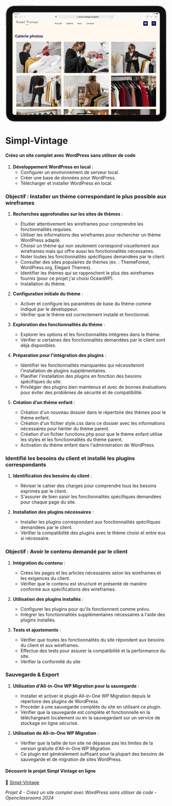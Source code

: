 ![Simpl-Vintage](simpl-vintage.png)

# Simpl-Vintage

#### Créez un site complet avec WordPress sans utiliser de code

1. **Développement WordPress en local** :
   - Configurer un environnement de serveur local.
   - Créer une base de données pour WordPress.
   - Télécharger et installer WordPress en local.

### Objectif : Installer un thème correspondant le plus possible aux wireframes

1. **Recherches approfondies sur les sites de thèmes** :
   - Étudier attentivement les wireframes pour comprendre les fonctionnalités requises.
   - Utiliser les informations des wireframes pour rechercher un thème WordPress adapté.
   - Choisir un thème qui non seulement correspond visuellement aux wireframes mais qui offre aussi les fonctionnalités nécessaires.
   - Noter toutes les fonctionnalités spécifiques demandées par le client.
   - Consulter des sites populaires de thèmes (ex. : ThemeForest, WordPress.org, Elegant Themes).
   - Identifier les thèmes qui se rapprochent le plus des wireframes fournis (pour ce projet j'ai choisi OceanWP).
   - Installation du thème.

2. **Configuration initiale du thème** :
   - Activer et configure les paramètres de base du thème comme indiqué par le développeur.
   - Vérifier que le thème est correctement installé et fonctionnel.

3. **Exploration des fonctionnalités du thème** :
   - Explorer les options et les fonctionnalités intégrées dans le thème.
   - Vérifier si certaines des fonctionnalités demandées par le client sont déjà disponibles.

4. **Préparation pour l'intégration des plugins** :
   - Identifier les fonctionnalités manquantes qui nécessiteront l'installation de plugins supplémentaires.
   - Planifier l'installation des plugins en fonction des besoins spécifiques du site.
   - Privilégier des plugins bien maintenus et avec de bonnes évaluations pour éviter des problèmes de sécurité et de compatibilité.

5. **Création d’un thème enfant** :
   - Création d'un nouveau dossier dans le répertoire des thèmes pour le thème enfant.
   - Création d'un fichier style.css dans ce dossier avec les informations nécessaires pour hériter du thème parent.
   - Création d'un fichier functions.php pour que le thème enfant utilise les styles et les fonctionnalités du thème parent.
   - Activation du thème enfant dans l'administration de WordPress.

### Identifié les besoins du client et installé les plugins correspondants

1. **Identification des besoins du client** :
   - Réviser le cahier des charges pour comprendre tous les besoins exprimés par le client.
   - S'assurer de bien saisir les fonctionnalités spécifiques demandées pour chaque page du site.

2. **Installation des plugins nécessaires** :
   - Installer les plugins correspondant aux fonctionnalités spécifiques demandées par le client.
   - Vérifier la compatibilité des plugins avec le thème choisi et entre eux si nécessaire.

### Objectif : Avoir le contenu demandé par le client

1. **Intégration du contenu** :
   - Crées les pages et les articles nécessaires selon les wireframes et les exigences du client.
   - Vérifier que le contenu est structuré et présenté de manière conforme aux spécifications des wireframes.

2. **Utilisation des plugins installés** :
   - Configurer les plugins pour qu'ils fonctionnent comme prévu.
   - Intègrer les fonctionnalités supplémentaires nécessaires à l'aide des plugins installés.

3. **Tests et ajustements** :
   - Vérifier que toutes les fonctionnalités du site répondent aux besoins du client et aux wireframes.
   - Effectue des tests pour assurer la compatibilité et la performance du site.
   - Vérifier la conformité du site

### Sauvegarde & Export

1. **Utilisation d'All-in-One WP Migration pour la sauvegarde** :
   - Installer et activer le plugin All-in-One WP Migration depuis le répertoire des plugins de WordPress.
   - Procèder à une sauvegarde complète du site en utilisant ce plugin.
   - Vérifier que la sauvegarde est complète et fonctionnelle en la téléchargeant localement ou en la sauvegardant sur un service de stockage en ligne sécurisé.

2. **Utilisation de All-in-One WP Migration** :
   - Vérifier que la taille de ton site ne dépasse pas les limites de la version gratuite d'All-in-One WP Migration.
   - Ce plugin est généralement suffisant pour la plupart des besoins de sauvegarde et de migration de sites WordPress.

#### Découvrir le projet Simpl Vintage en ligne
🔗 [Simpl-Vintage](https://jean-assoumani.github.io/simpl-vintage/)
<p><em>Projet 4 - Créez un site complet avec WordPress sans utiliser de code - Openclassrooms 2024</em></p>
